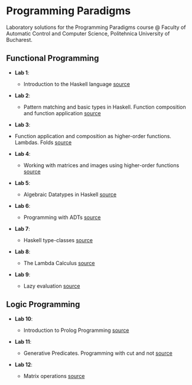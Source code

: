 # Programming Paradigms
Laboratory solutions for the Programming Paradigms course @ Faculty of Automatic Control and Computer Science, Politehnica University of Bucharest.

## Functional Programming
* **Lab 1**: 
  * Introduction to the Haskell language [source](https://github.com/danserboi/Programming-Paradigms/blob/master/lab1.hs)
  
* **Lab 2**: 
  * Pattern matching and basic types in Haskell. Function composition and function application [source](https://github.com/danserboi/Programming-Paradigms/blob/master/lab2.hs)
  
 * **Lab 3**:
  * Function application and composition as higher-order functions. Lambdas. Folds [source](https://github.com/danserboi/Programming-Paradigms/blob/master/lab3.hs)

* **Lab 4**:
  * Working with matrices and images using higher-order functions [source](https://github.com/danserboi/Programming-Paradigms/blob/master/lab4.hs)

* **Lab 5**:
  * Algebraic Datatypes in Haskell [source](https://github.com/danserboi/Programming-Paradigms/blob/master/lab5.hs)

* **Lab 6**:
  * Programming with ADTs [source](https://github.com/danserboi/Programming-Paradigms/blob/master/lab6.hs)

* **Lab 7**:
  * Haskell type-classes [source](https://github.com/danserboi/Programming-Paradigms/blob/master/lab7.hs)

* **Lab 8**:
  * The Lambda Calculus [source](https://github.com/danserboi/Programming-Paradigms/blob/master/lab8.hs)

* **Lab 9**:
  * Lazy evaluation [source](https://github.com/danserboi/Programming-Paradigms/blob/master/lab9.hs)

## Logic Programming
* **Lab 10**:
  * Introduction to Prolog Programming [source](https://github.com/danserboi/Programming-Paradigms/blob/master/lab10.pl)

* **Lab 11**:
  * Generative Predicates. Programming with cut and not [source](https://github.com/danserboi/Programming-Paradigms/blob/master/lab11.pl)
  
* **Lab 12**:
  * Matrix operations [source](https://github.com/danserboi/Programming-Paradigms/blob/master/lab12.pl)
